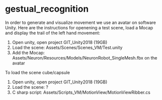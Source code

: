 # gestual_recognition

In order to generate and visualize movement we use an avatar on software Unity. Here are the instructions for openening a test scene, load a Mocap and display the trail of the left hand movement:

1. Open unity, open project GIT_Unity2018 (19GB)
2. Load the scene: Assets/Scenes/Scenes_VM/Test.unity
3. Add the Mocap: Assets/Neuron/Resources/Models/NeuronRobot_SingleMesh.fbx on
   the avatar

To load the scene cube/capsule
1. Open unity, open project GIT_Unity2018 (19GB)
2. Load the scene: ?
3. C sharp script: Assets/Scripts_VM/MotionView/MotionViewRibber.cs

